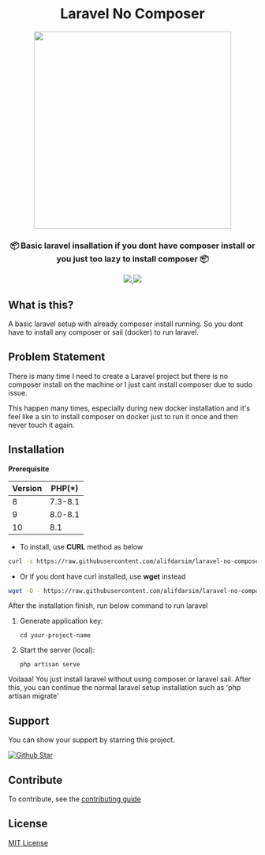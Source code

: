 <p align="center">
    <h1 align="center">Laravel No Composer</h1>
</p> 

<p align="center">
    <img width="400" src="https://github.com/alifdarsim/laravel-no-composer/blob/master/public/laravel-no-composer.png" />
</p> 

<p align="center">
   
  <h3 align="center">📦 Basic laravel insallation if you dont have composer install or you just too lazy to install composer 📦</h3>

  <p align="center">
    </a>
    <a href="https://www.php.net">
        <img src="https://img.shields.io/badge/php-%3E%3D7.4-%23777BB4" />
    </a>
    <a href="https://laravel.com">
        <img src="https://img.shields.io/badge/laravel-8.83-%23EC4E3D" />
    </a>
  </p> 


</p>

## What is this?
A basic laravel setup with already composer install running. So you dont have to install any composer or sail (docker) to run laravel.

## Problem Statement
There is many time I need to create a Laravel project but there is no composer install on the machine or I just cant install composer due to sudo issue. 

This happen many times, especially during new docker installation and it's feel like a sin to install composer on docker just to run it once and then never touch it again.

## Installation

**Prerequisite**

| Version | PHP(*)  |
|---------|---------|
| 8       | 7.3-8.1 |
| 9       | 8.0-8.1 |
| 10      | 8.1     |

* To install, use <b>CURL</b> method as below
```sh
curl -s https://raw.githubusercontent.com/alifdarsim/laravel-no-composer/master/curl.sh | bash <(cat) </dev/tty
```

* Or if you dont have curl installed, use <b>wget</b> instead
```sh
wget -O - https://raw.githubusercontent.com/alifdarsim/laravel-no-composer/master/curl.sh | bash <(cat) </dev/tty
```

After the installation finish, run below command to run laravel

1. Generate application key:

    ```shell
    cd your-project-name
    ```

2. Start the server (local):

    ```shell
    php artisan serve
    ```

Voilaaa! You just install laravel without using composer or laravel sail. After this, you can continue the normal laravel setup installation such as 'php artisan migrate'

## Support

<p>You can show your support by starring this project.</p>
<a href="https://github.com/alifdarsim/laravel-no-composer/stargazers">
  <img src="https://img.shields.io/github/stars/alifdarsim/laravel-no-composer?style=social" alt="Github Star">
</a>

## Contribute

To contribute, see the [contributing guide](https://github.com/alifdarsim/laravel-no-composer/blob/master/CONTRIBUTING.md)

## License

[MIT License](https://github.com/alifdarsim/laravel-no-composer/blob/main/LICENSE)
